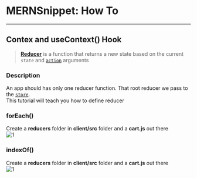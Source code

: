 # MERNSnippet: How To
---
## Contex and useContext() Hook

> [**Reducer**](https://redux.js.org/tutorials/fundamentals/part-3-state-actions-reducers#writing-reducers) is a function that returns a new state based on the current `state` and [`action`](https://github.com/andrewsinelnikov/MERNSnippet-How-To/blob/main/task23/README.md) arguments<br />

### Description
An app should has only one reducer function. That root reducer we pass to the [`store`](https://github.com/andrewsinelnikov/MERNSnippet-How-To/blob/main/task22/README.md).<br /> 
This tutorial will teach you how to define reducer <br /> 

### forEach()
Create a **reducers** folder in **client/src** folder and a **cart.js** out there<br /> 
  ![1](img/1.png) <br />

### indexOf()
Create a **reducers** folder in **client/src** folder and a **cart.js** out there<br /> 
  ![1](img/1.png) <br />
